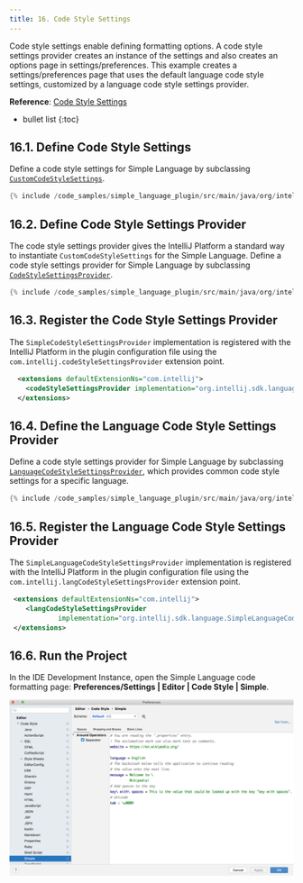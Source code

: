 ```yaml
---
title: 16. Code Style Settings
---
```

<!-- Copyright 2000-2020 JetBrains s.r.o. and other contributors. Use of this source code is governed by the Apache 2.0 license that can be found in the LICENSE file. -->

Code style settings enable defining formatting options.
A code style settings provider creates an instance of the settings and also creates an options page in settings/preferences.
This example creates a settings/preferences page that uses the default language code style settings, customized by a language code style settings provider.

**Reference**: [Code Style Settings](/reference_guide/custom_language_support/code_formatting.md#code-style-settings)

* bullet list
{:toc}

## 16.1. Define Code Style Settings
Define a code style settings for Simple Language by subclassing [`CustomCodeStyleSettings`](upsource:///platform/lang-api/src/com/intellij/psi/codeStyle/CustomCodeStyleSettings.java).

```java
{% include /code_samples/simple_language_plugin/src/main/java/org/intellij/sdk/language/SimpleCodeStyleSettings.java %}
```

## 16.2. Define Code Style Settings Provider
The code style settings provider gives the IntelliJ Platform a standard way to instantiate `CustomCodeStyleSettings` for the Simple Language.
Define a code style settings provider for Simple Language by subclassing [`CodeStyleSettingsProvider`](upsource:///platform/lang-api/src/com/intellij/psi/codeStyle/CodeStyleSettingsProvider.java).

```java
{% include /code_samples/simple_language_plugin/src/main/java/org/intellij/sdk/language/SimpleCodeStyleSettingsProvider.java %}
```

## 16.3. Register the Code Style Settings Provider
The `SimpleCodeStyleSettingsProvider` implementation is registered with the IntelliJ Platform in the plugin configuration file using the `com.intellij.codeStyleSettingsProvider` extension point.

```xml
  <extensions defaultExtensionNs="com.intellij">
    <codeStyleSettingsProvider implementation="org.intellij.sdk.language.SimpleCodeStyleSettingsProvider"/>
  </extensions>
```

## 16.4. Define the Language Code Style Settings Provider
Define a code style settings provider for Simple Language by subclassing [`LanguageCodeStyleSettingsProvider`](upsource:///platform/lang-api/src/com/intellij/psi/codeStyle/LanguageCodeStyleSettingsProvider.java), which provides common code style settings for a specific language.

```java
{% include /code_samples/simple_language_plugin/src/main/java/org/intellij/sdk/language/SimpleLanguageCodeStyleSettingsProvider.java %}
```

## 16.5. Register the Language Code Style Settings Provider
The `SimpleLanguageCodeStyleSettingsProvider` implementation is registered with the IntelliJ Platform in the plugin configuration file using the `com.intellij.langCodeStyleSettingsProvider` extension point.

```xml
 <extensions defaultExtensionNs="com.intellij">
    <langCodeStyleSettingsProvider
            implementation="org.intellij.sdk.language.SimpleLanguageCodeStyleSettingsProvider"/>
 </extensions>
```

## 16.6. Run the Project
In the IDE Development Instance, open the Simple Language code formatting page: **Preferences/Settings \| Editor \| Code Style \| Simple**.

![Code Style Settings](img/code_style_settings.png)

